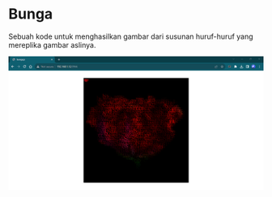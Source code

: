 # Bunga
Sebuah kode untuk menghasilkan gambar dari susunan huruf-huruf yang mereplika gambar aslinya.

![alt text](https://github.com/raxle789/bunga/blob/master/readme-image.png?raw=true)
